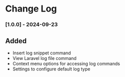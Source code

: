 # Change Log


### [1.0.0] - 2024-09-23

## Added
- Insert log snippet command
- View Laravel log file command
- Context menu options for accessing log commands
- Settings to configure default log type